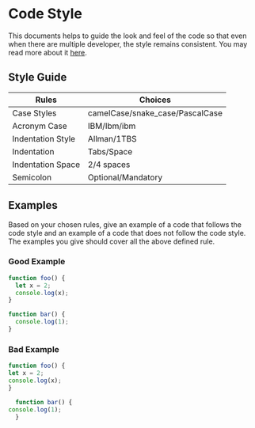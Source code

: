 # Code Style

This documents helps to guide the look and feel of the code so that even when there are multiple developer, the style remains consistent. You may read more about it [here](https://javascript.info/coding-style).

## Style Guide

| Rules             | Choices                         |
| ----------------- | ------------------------------- |
| Case Styles       | camelCase/snake_case/PascalCase |
| Acronym Case      | IBM/Ibm/ibm                     |
| Indentation Style | Allman/1TBS                     |
| Indentation       | Tabs/Space                      |
| Indentation Space | 2/4 spaces                      |
| Semicolon         | Optional/Mandatory              |

## Examples

Based on your chosen rules, give an example of a code that follows the code style and an example of a code that does not follow the code style. The examples you give should cover all the above defined rule.

### Good Example

```js
function foo() {
  let x = 2;
  console.log(x);
}

function bar() {
  console.log(1);
}
```

### Bad Example

```js
function foo() {
let x = 2;
console.log(x);
}

  function bar() {
console.log(1);
  }
```
